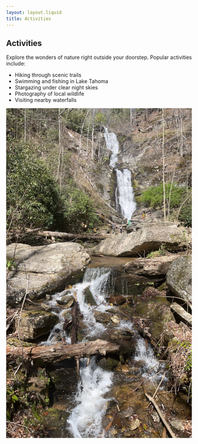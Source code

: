 ```yaml
---
layout: layout.liquid
title: Activities
---
```

<section id="activities">
        <h2>Activities</h2>
        <p>Explore the wonders of nature right outside your doorstep. Popular activities include:</p>
        <ul>
            <li>Hiking through scenic trails</li>
            <li>Swimming and fishing in Lake Tahoma</li>
            <li>Stargazing under clear night skies</li>
            <li>Photography of local wildlife</li>
            <li>Visiting nearby waterfalls</li>
        </ul>
        <img src="/images/waterfall.jpg" alt="Description of your image" class="about-image">
    </section>